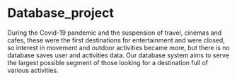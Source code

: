 # Database_project

During the Covid-19 pandemic and the
suspension of travel, cinemas and cafes, these
were the first destinations for entertainment
and were closed, so interest in movement and
outdoor activities became more, but there is no
database saves user and activities data.
Our database system aims to serve the largest
possible segment of those looking for a
destination full of various activities.
